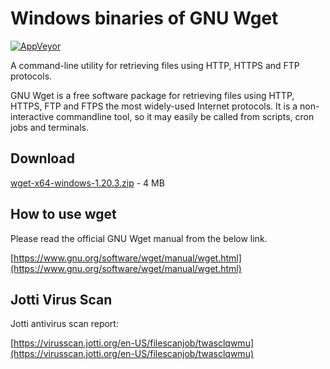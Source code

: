 # Windows binaries of GNU Wget

[![AppVeyor](https://img.shields.io/appveyor/ci/WebFolder/wget-windows.svg?label=Windows)](https://ci.appveyor.com/project/WebFolder/wget-windows)

A command-line utility for retrieving files using HTTP, HTTPS and FTP protocols.

GNU Wget is a free software package for retrieving files using HTTP, HTTPS, FTP
and FTPS the most widely-used Internet protocols. It is a non-interactive commandline tool,
so it may easily be called from scripts, cron jobs and terminals.

## Download

[wget-x64-windows-1.20.3.zip](https://github.com/webfolderio/wget-windows/releases/download/1.20.3/wget-x64-windows-1.20.3.zip) - 4 MB

## How to use wget

Please read the official GNU Wget manual from the below link.

[https://www.gnu.org/software/wget/manual/wget.html](https://www.gnu.org/software/wget/manual/wget.html)

## Jotti Virus Scan

Jotti antivirus scan report:

[https://virusscan.jotti.org/en-US/filescanjob/twasclqwmu](https://virusscan.jotti.org/en-US/filescanjob/twasclqwmu)
